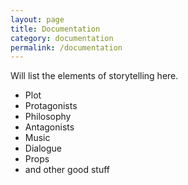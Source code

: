 ```yaml
---
layout: page
title: Documentation
category: documentation
permalink: /documentation
---
```


<!-- # Heading -->

Will list the elements of storytelling here.

- Plot
- Protagonists
- Philosophy
- Antagonists
- Music
- Dialogue
- Props
- and other good stuff
